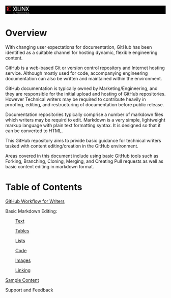 ![](/images/capture.PNG)


# Overview
With changing user expectations for documentation, GitHub has been identified as a suitable channel for hosting dynamic, flexible engineering content.

GitHub is a web-based Git or version control repository and Internet hosting service. 
Although mostly used for code, accompanying engineering documentation can also be written and maintained within the environment.

GitHub documentation is typically owned by Marketing/Engineering, and they are responsible for the initial upload and hosting of GitHub repositories. However Technical writers may be required to contribute heavily in proofing, editing, and restructuring of documentation before public release.

Documentation repositories typically comprise a number of markdown files which writers may be requird to edit. Markdown is a very simple, lightweight markup language with plain text formatting syntax. It is designed so that it can be converted to HTML.

This GitHub repository aims to privide basic guidance for technical writers tasked with content editing/creation in the GitHub environment.

Areas covered in this document include using basic GitHub tools such as Forking, Branching, Cloning, Merging, and Creating Pull requests as well as basic content editing in markdown format.

# Table of Contents

[GitHub Workflow for Writers][]

Basic Markdown Editing:

&nbsp;&nbsp;&nbsp;&nbsp;&nbsp;&nbsp;&nbsp;&nbsp;[Text][]

&nbsp;&nbsp;&nbsp;&nbsp;&nbsp;&nbsp;&nbsp;&nbsp;[Tables][]

&nbsp;&nbsp;&nbsp;&nbsp;&nbsp;&nbsp;&nbsp;&nbsp;[Lists][]

&nbsp;&nbsp;&nbsp;&nbsp;&nbsp;&nbsp;&nbsp;&nbsp;[Code][]

&nbsp;&nbsp;&nbsp;&nbsp;&nbsp;&nbsp;&nbsp;&nbsp;[Images][]

&nbsp;&nbsp;&nbsp;&nbsp;&nbsp;&nbsp;&nbsp;&nbsp;[Linking][]

[Sample Content][]




Support and Feedback



[Text]:text.md

[Tables]:tables.md

[Lists]:lists.md

[Code]:code.md

[Images]:images.md

[Linking]:linking.md

[GitHub Workflow for Writers]:workflow.md

[Sample Content]:sample.md



